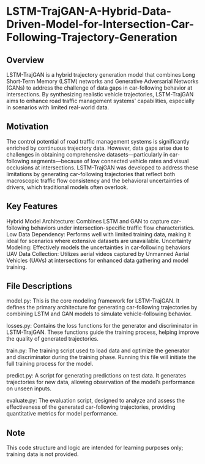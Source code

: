 # LSTM-TrajGAN-A-Hybrid-Data-Driven-Model-for-Intersection-Car-Following-Trajectory-Generation

## Overview
LSTM-TrajGAN is a hybrid trajectory generation model that combines Long Short-Term Memory (LSTM) networks and Generative Adversarial Networks (GANs) to address the challenge of data gaps in car-following behavior at intersections. By synthesizing realistic vehicle trajectories, LSTM-TrajGAN aims to enhance road traffic management systems' capabilities, especially in scenarios with limited real-world data.

## Motivation
The control potential of road traffic management systems is significantly enriched by continuous trajectory data. However, data gaps arise due to challenges in obtaining comprehensive datasets—particularly in car-following segments—because of low connected vehicle rates and visual occlusions at intersections. LSTM-TrajGAN was developed to address these limitations by generating car-following trajectories that reflect both macroscopic traffic flow consistency and the behavioral uncertainties of drivers, which traditional models often overlook.

## Key Features
Hybrid Model Architecture: Combines LSTM and GAN to capture car-following behaviors under intersection-specific traffic flow characteristics.
Low Data Dependency: Performs well with limited training data, making it ideal for scenarios where extensive datasets are unavailable.
Uncertainty Modeling: Effectively models the uncertainties in car-following behaviors
UAV Data Collection: Utilizes aerial videos captured by Unmanned Aerial Vehicles (UAVs) at intersections for enhanced data gathering and model training.

## File Descriptions
model.py: This is the core modeling framework for LSTM-TrajGAN. It defines the primary architecture for generating car-following trajectories by combining LSTM and GAN models to simulate vehicle-following behavior.

losses.py: Contains the loss functions for the generator and discriminator in LSTM-TrajGAN. These functions guide the training process, helping improve the quality of generated trajectories.

train.py: The training script used to load data and optimize the generator and discriminator during the training phase. Running this file will initiate the full training process for the model.

predict.py: A script for generating predictions on test data. It generates trajectories for new data, allowing observation of the model’s performance on unseen inputs.

evaluate.py: The evaluation script, designed to analyze and assess the effectiveness of the generated car-following trajectories, providing quantitative metrics for model performance.

## Note
This code structure and logic are intended for learning purposes only; training data is not provided.
